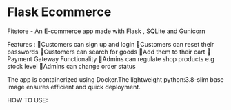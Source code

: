 # Flask Ecommerce
Fitstore - An E-commerce app made with Flask , SQLite and Gunicorn

Features :
📌Customers can sign up and login
📌Customers can reset their passwords
📌Customers can search for goods
📌Add them to their cart
📌Payment Gateway Functionality
📌Admins can regulate shop products e.g stock level
📌Admins can change order status


The app is containerized using Docker.The lightweight python:3.8-slim base image ensures efficient and quick deployment.

HOW TO USE:
